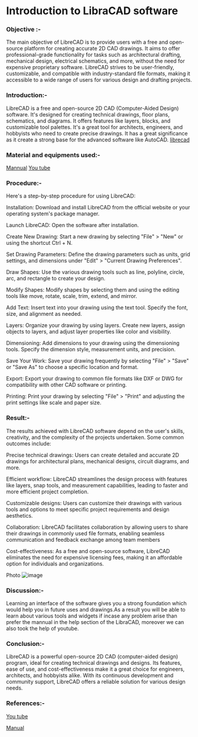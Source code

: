 # Introduction to LibraCAD software 
### Objective :- 
The main objective of LibreCAD is to provide users with a free and open-source platform for creating accurate 2D CAD drawings. It aims to offer professional-grade functionality for tasks such as architectural drafting, mechanical design, electrical schematics, and more, without the need for expensive proprietary software. LibreCAD strives to be user-friendly, customizable, and compatible with industry-standard file formats, making it accessible to a wide range of users for various design and drafting projects.
### Introduction:-
LibreCAD is a free and open-source 2D CAD (Computer-Aided Design) software. It's designed for creating technical drawings, floor plans, schematics, and diagrams. It offers features like layers, blocks, and customizable tool palettes. It's a great tool for architects, engineers, and hobbyists who need to create precise drawings. It has a great significance as it create a strong base for the advanced software like AutoCAD.
[librecad](https://wiki.librecad.org/index.php/LibreCAD_Brief_Overview#Introduction)
### Material and equipments used:-
[Mannual](https://wiki.librecad.org/index.php/LibreCAD_users_Manual)
[You tube](https://youtube.com/playlist?list=PLh1Mh_dB_MNHxafvJwpw86QvHT0KWsb5s&si=CwzxzdScwxathBcY)

### Procedure:-
Here's a step-by-step procedure for using LibreCAD:

Installation: Download and install LibreCAD from the official website or your operating system's package manager.

Launch LibreCAD: Open the software after installation.

Create New Drawing: Start a new drawing by selecting "File" > "New" or using the shortcut Ctrl + N.

Set Drawing Parameters: Define the drawing parameters such as units, grid settings, and dimensions under "Edit" > "Current Drawing Preferences".

Draw Shapes: Use the various drawing tools such as line, polyline, circle, arc, and rectangle to create your design.

Modify Shapes: Modify shapes by selecting them and using the editing tools like move, rotate, scale, trim, extend, and mirror.

Add Text: Insert text into your drawing using the text tool. Specify the font, size, and alignment as needed.

Layers: Organize your drawing by using layers. Create new layers, assign objects to layers, and adjust layer properties like color and visibility.

Dimensioning: Add dimensions to your drawing using the dimensioning tools. Specify the dimension style, measurement units, and precision.

Save Your Work: Save your drawing frequently by selecting "File" > "Save" or "Save As" to choose a specific location and format.

Export: Export your drawing to common file formats like DXF or DWG for compatibility with other CAD software or printing.

Printing: Print your drawing by selecting "File" > "Print" and adjusting the print settings like scale and paper size.
 ### Result:-
 The results achieved with LibreCAD software depend on the user's skills, creativity, and the complexity of the projects undertaken. Some common outcomes include:
 
 Precise technical drawings: Users can create detailed and accurate 2D drawings for architectural plans, mechanical designs, circuit diagrams, and more.
 
Efficient workflow: LibreCAD streamlines the design process with features like layers, snap tools, and measurement capabilities, leading to faster and more efficient project completion.

Customizable designs: Users can customize their drawings with various tools and options to meet specific project requirements and design aesthetics.

Collaboration: LibreCAD facilitates collaboration by allowing users to share their drawings in commonly used file formats, enabling seamless communication and feedback exchange among team members

Cost-effectiveness: As a free and open-source software, LibreCAD eliminates the need for expensive licensing fees, making it an affordable option for individuals and organizations.

Photo
![image](https://github.com/Pardeepy123/Lab-Work/assets/157482374/01c34a97-e799-4cc6-a77e-75b4f55811ca)

 
### Discussion:-
Learning an interface of the software gives you a strong foundation which would help you in future uses and drawings.As a result you will be able to learn about various tools and widgets if incase any problem arise than prefer the mannual in the help section of the LibraCAD, moreover we can also took the help of youtube.

### Conclusion:-
LibreCAD is a powerful open-source 2D CAD (computer-aided design) program, ideal for creating technical drawings and designs. Its features, ease of use, and cost-effectiveness make it a great choice for engineers, architects, and hobbyists alike. With its continuous development and community support, LibreCAD offers a reliable solution for various design needs.

### References:-
[You tube](https://youtu.be/_1nUh4qVAH4?si=OfQRCyI20DtVIyM1)

[Manual](https://docs.librecad.org/en/latest/)
